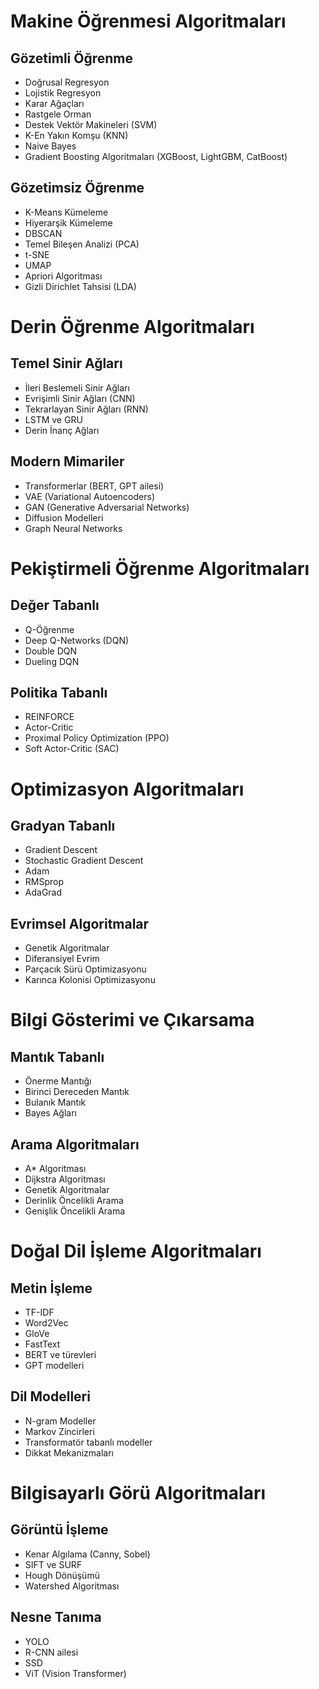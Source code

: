 # Makine Öğrenmesi Algoritmaları

## Gözetimli Öğrenme
- Doğrusal Regresyon
- Lojistik Regresyon
- Karar Ağaçları
- Rastgele Orman
- Destek Vektör Makineleri (SVM)
- K-En Yakın Komşu (KNN)
- Naive Bayes
- Gradient Boosting Algoritmaları (XGBoost, LightGBM, CatBoost)

## Gözetimsiz Öğrenme
- K-Means Kümeleme
- Hiyerarşik Kümeleme
- DBSCAN
- Temel Bileşen Analizi (PCA)
- t-SNE
- UMAP
- Apriori Algoritması
- Gizli Dirichlet Tahsisi (LDA)

# Derin Öğrenme Algoritmaları

## Temel Sinir Ağları
- İleri Beslemeli Sinir Ağları
- Evrişimli Sinir Ağları (CNN)
- Tekrarlayan Sinir Ağları (RNN)
- LSTM ve GRU
- Derin İnanç Ağları

## Modern Mimariler
- Transformerlar (BERT, GPT ailesi)
- VAE (Variational Autoencoders)
- GAN (Generative Adversarial Networks)
- Diffusion Modelleri
- Graph Neural Networks

# Pekiştirmeli Öğrenme Algoritmaları

## Değer Tabanlı
- Q-Öğrenme
- Deep Q-Networks (DQN)
- Double DQN
- Dueling DQN

## Politika Tabanlı
- REINFORCE
- Actor-Critic
- Proximal Policy Optimization (PPO)
- Soft Actor-Critic (SAC)

# Optimizasyon Algoritmaları

## Gradyan Tabanlı
- Gradient Descent
- Stochastic Gradient Descent
- Adam
- RMSprop
- AdaGrad

## Evrimsel Algoritmalar
- Genetik Algoritmalar
- Diferansiyel Evrim
- Parçacık Sürü Optimizasyonu
- Karınca Kolonisi Optimizasyonu

# Bilgi Gösterimi ve Çıkarsama

## Mantık Tabanlı
- Önerme Mantığı
- Birinci Dereceden Mantık
- Bulanık Mantık
- Bayes Ağları

## Arama Algoritmaları
- A* Algoritması
- Dijkstra Algoritması
- Genetik Algoritmalar
- Derinlik Öncelikli Arama
- Genişlik Öncelikli Arama

# Doğal Dil İşleme Algoritmaları

## Metin İşleme
- TF-IDF
- Word2Vec
- GloVe
- FastText
- BERT ve türevleri
- GPT modelleri

## Dil Modelleri
- N-gram Modeller
- Markov Zincirleri
- Transformatör tabanlı modeller
- Dikkat Mekanizmaları

# Bilgisayarlı Görü Algoritmaları

## Görüntü İşleme
- Kenar Algılama (Canny, Sobel)
- SIFT ve SURF
- Hough Dönüşümü
- Watershed Algoritması

## Nesne Tanıma
- YOLO
- R-CNN ailesi
- SSD
- ViT (Vision Transformer)

